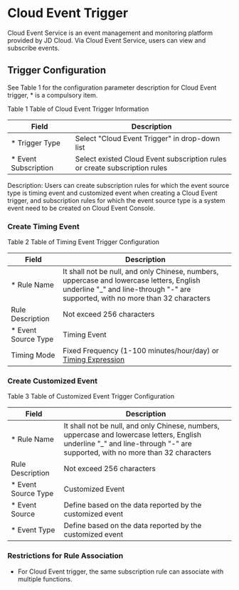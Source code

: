 # Cloud Event Trigger

Cloud Event Service is an event management and monitoring platform provided by JD Cloud. Via Cloud Event Service, users can view and subscribe events.

 ## Trigger Configuration

See Table 1 for the configuration parameter description for Cloud Event trigger, * is a compulsory item.
 
Table 1 Table of Cloud Event Trigger Information


| Field         | Description                                     |
| ----------- | ---------------------------------------- |
| * Trigger Type | Select "Cloud Event Trigger" in drop-down list           |
| *  Event Subscription   | Select existed Cloud Event subscription rules or create subscription rules  |

Description: Users can create subscription rules for which the event source type is timing event and customized event when creating a Cloud Event trigger, and subscription rules for which the event source type is a system event need to be created on Cloud Event Console.

### Create Timing Event

Table 2 Table of Timing Event Trigger Configuration

| Field         | Description                                     |
| ----------- | ---------------------------------------- |
| * Rule Name |    It shall not be null, and only Chinese, numbers, uppercase and lowercase letters, English underline "_" and line-through "-" are supported, with no more than 32 characters       |
| Rule Description   | Not exceed 256 characters  |
| * Event Source Type  | Timing Event  |
| Timing Mode  | Fixed Frequency (1-100 minutes/hour/day) or [Timing Expression](https://docs.jdcloud.com/en/cloudevents/crongrammar)  |

### Create Customized Event

Table 3 Table of Customized Event Trigger Configuration

| Field         | Description                                     |
| ----------- | ---------------------------------------- |
| * Rule Name |    It shall not be null, and only Chinese, numbers, uppercase and lowercase letters, English underline "_" and line-through "-" are supported, with no more than 32 characters       |
| Rule Description   | Not exceed 256 characters  |
| * Event Source Type  | Customized Event  |
| * Event Source | Define based on the data reported by the customized event  |
| * Event Type | Define based on the data reported by the customized event  |


 
 ### Restrictions for Rule Association

* For Cloud Event trigger, the same subscription rule can associate with multiple functions.


